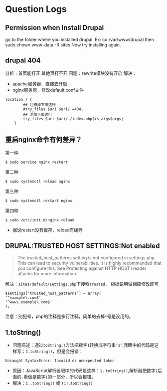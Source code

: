 # Question Logs

## Permission when Install Drupal

>>>
go to the folder where you installed drupal. Ex:
cd /var/www/drupal
then
sudo chown www-data -R sites
Now try installing again.

## drupal 404
分析：首页能打开 其他页打不开
问题：rewrite模块没有开启
解决：
- apache服务器，直接去开启
- nginx服务器，修改default.conf文件
```
location / {
        ## 注释掉下面这行
        #try_files $uri $uri/ =404;
        ## 添加下面这行
        try_files $uri $uri/ /index.php$is_args$args;
    }
```

## 重启nginx命令有何差异？
第一种
```
$ sudo service nginx restart
```
第二种
```
$ sudo systemctl reload nginx
```
第三种
```
$ sudo systemctl restart nginx
```
第四种
```
$ sudo /etc/init.d/nginx reload
```
- 据说restart没有缓存，reload有缓存


## DRUPAL:TRUSTED HOST SETTINGS:Not enabled
>The trusted_host_patterns setting is not configured in settings.php. This can lead to security vulnerabilities. It is highly recommended that you configure this. See Protecting against HTTP HOST Header attacks for more information.

解决：`sites/default/settings.php`下搜索`trusted`， 根据说明做相应修改即可
```
$settings[‘trusted_host_patterns’] = array(
‘^example\.com$’,
‘^www\.example\.com$’
);
```
注意：别犯晕，php的注释是多行注释，简单的去掉`*`号是没用的。


## 1.toString()
- 问题描述：通过`toString()`方法把数字`1`转换成字符串`‘1’`,我眼中的代码是这样写：`1.toString()`，但是会报错：
```
Uncaught SyntaxError: Invalid or unexpected token
```
- 原因：JavaScript解析器眼中的代码是这样：`1.` `toString()`,解析器把数字`1`后面的`.`看做是数字`1`的一部分，所以会报错。
- 解决：`1..toString()` 或 `(1).toString()`
